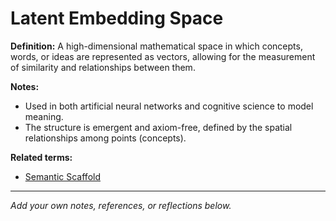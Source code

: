 # Latent Embedding Space

**Definition:**
A high-dimensional mathematical space in which concepts, words, or ideas are represented as vectors, allowing for the measurement of similarity and relationships between them.

**Notes:**
- Used in both artificial neural networks and cognitive science to model meaning.
- The structure is emergent and axiom-free, defined by the spatial relationships among points (concepts).

**Related terms:**
- [Semantic Scaffold](semantic_scaffold.md)

---
*Add your own notes, references, or reflections below.*
